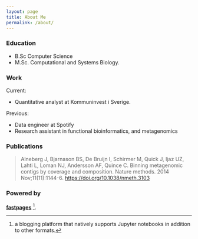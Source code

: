 ```yaml
---
layout: page
title: About Me
permalink: /about/
---
```


### Education
* B.Sc Computer Science
* M.Sc. Computational and Systems Biology.

### Work
Current:
* Quantitative analyst at Kommuninvest i Sverige.

Previous: 
* Data engineer at Spotify
* Research assistant in functional bioinformatics, and metagenomics

### Publications
> Alneberg J, Bjarnason BS, De Bruijn I, Schirmer M, Quick J, Ijaz UZ, Lahti L, Loman NJ, Andersson AF, Quince C. Binning metagenomic contigs by coverage and composition. Nature methods. 2014 Nov;11(11):1144-6. https://doi.org/10.1038/nmeth.3103


### Powered by
**[fastpages](https://github.com/fastai/fastpages)** [^1].

[^1]:a blogging platform that natively supports Jupyter notebooks in addition to other formats.
